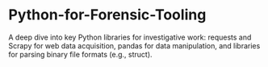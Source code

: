 # Python-for-Forensic-Tooling
A deep dive into key Python libraries for investigative work: requests and Scrapy for web data acquisition, pandas for data manipulation, and libraries for parsing binary file formats (e.g., struct).
